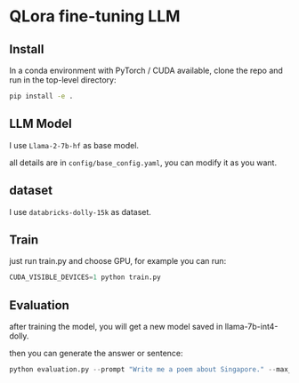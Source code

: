 # QLora fine-tuning LLM

## Install
In a conda environment with PyTorch / CUDA available, clone the repo and run in the top-level directory:

```bash
pip install -e .
```

## LLM Model
I use `Llama-2-7b-hf` as base model.

all details are in `config/base_config.yaml`, you can modify it as you want.

## dataset
I use `databricks-dolly-15k` as dataset.

## Train
just run train.py and choose GPU, for example you can run:

```python
CUDA_VISIBLE_DEVICES=1 python train.py
```

## Evaluation
after training the model, you will get a new model saved in llama-7b-int4-dolly.

then you can generate the answer or sentence:
```python
python evaluation.py --prompt "Write me a poem about Singapore." --max_new_tokens 128
```
